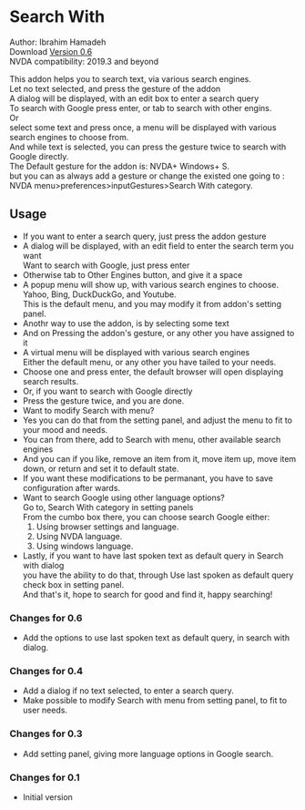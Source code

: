 # Search With #

Author: Ibrahim Hamadeh  
Download [Version 0.6][1]  
NVDA compatibility: 2019.3 and beyond  

This addon helps you to search text, via various search engines.  
Let no text selected, and press the gesture of the addon  
A dialog will be displayed, with an edit box to enter a search query  
To search with Google press enter, or tab to search with other engins.  
Or  
select some text and press once, a menu will be displayed with various search engines to choose from.  
And while text is selected, you can press the gesture twice to search with Google directly.  
The Default gesture for the addon is: NVDA+ Windows+ S.  
but you can as always add a gesture or change the existed one going to :  
NVDA menu>preferences>inputGestures>Search With category.  

## Usage ##

*	If you want to enter a search query, just press the addon gesture  
*	A dialog will be displayed, with an edit field to enter the search term you want  
Want to search with Google, just press enter  
*	Otherwise tab to Other Engines button, and give it a space  
*	A popup menu will show up, with various search engines to choose.  
Yahoo, Bing, DuckDuckGo, and Youtube.  
This is the default menu, and you may modify it from addon's setting panel.  
*	Anothr way to use the addon, is by selecting some text  
*	And on Pressing the addon's gesture, or any other you have assigned to it  
*	A virtual menu will be displayed with various search engines  
Either the default menu, or any other you have tailed to your needs.  
*	Choose one and press enter, the default browser will open displaying search results.  
*	Or, if you want to search with Google directly  
*	Press the gesture twice, and you are done.  
*	Want to modify Search with menu?  
*	Yes you  can do that from the setting panel,  and adjust the menu to fit to your mood and needs.  
*	You can from there, add to Search with menu, other available search engines  
*	And you can if you like, remove an item from it, move item up, move item down, or return and set it to default state.  
*	If you want these modifications to be permanant, you have to save configuration after wards.  
*	Want to search Google using other language options?  
Go to, Search With category in setting panels  
From the cumbo box there, you can choose search Google either:  
	1.	Using browser settings and language.  
	2.	Using NVDA language.  
	3.	Using windows language.  
*	Lastly, if you want to have last spoken text as default query in Search with dialog  
you have the ability to do that, through Use last spoken as default query check box in setting panel.  
And that's it, hope to search for good and find it, happy searching!  

### Changes for 0.6 ###

*	Add the options to use last spoken text as default query, in search with dialog.  

### Changes for 0.4 ###

*	Add a dialog if no text selected, to enter a search query.  
*	Make possible to modify Search with menu from setting panel, to fit to user needs.  

### Changes for 0.3 ###

*	Add setting panel, giving more language options in Google search.  

### Changes for 0.1 ###

*	Initial version  

[1]: https://github.com/ibrahim-s/searchWith/releases/download/v0.6/searchWith-0.6.nvda-addon
